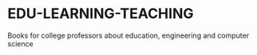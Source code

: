 # EDU-LEARNING-TEACHING
Books for college professors about education, engineering and computer science
